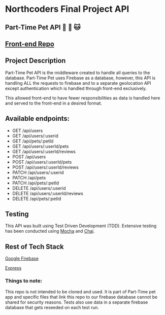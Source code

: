 # Northcoders Final Project API

## Part-Time Pet API :dog: :rabbit: :cat:

## [Front-end Repo](https://github.com/donblizy/nc_project)

## Project Description

Part-Time Pet API is the middleware created to handle all queries to the database.
Part-Time Pet uses Firebase as a database, however, this API is handling ALL the requests to firebase and to a separate geolocation API except authentication which is handled through front-end exclusively.

This allowed front-end to have fewer responsibilities as data is handled here and served to the front-end in a desired format.

## Available endpoints:

- GET /api/users
- GET /api/users/:userid
- GET /api/pets/:petId
- GET /api/users/:userId/pets
- GET /api/users/:userId/reviews
- POST /api/users
- POST /api/users/:userId/pets
- POST /api/users/:userId/reviews
- PATCH /api/users/:userid
- PATCH /api/pets
- PATCH /api/pets/:petId
- DELETE /api/users/:userid
- DELETE /api/users/:userId/reviews
- DELETE /api/pets/:petId

## Testing

This API was built using Test Driven Development (TDD). Extensive testing has been conducted using [Mocha](https://mochajs.org/) and [Chai](https://www.chaijs.com/).

## Rest of Tech Stack

[Google Firebase ](https://firebase.google.com/) <br>

[Express](https://expressjs.com/)

### Things to note:

This repo is not intended to be cloned and used. It is part of Part-Time pet app and specific files that link this repo to our firebase database cannot be shared for security reasons. Tests also use data in a separate firebase database that gets reseeded on each test run.

